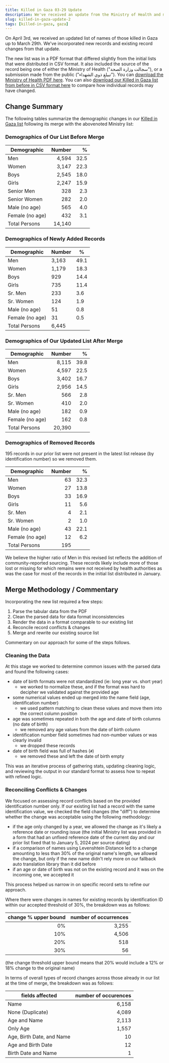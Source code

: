 ```yaml
---
title: Killed in Gaza 03-29 Update
description: We've received an update from the Ministry of Health and merged those changes with our existing list.
slug: killed-in-gaza-update-2
tags: [killed-in-gaza, gaza]
---
```


On April 3rd, we received an updated list of names of those killed in Gaza up to March 29th. We've incorporated new records and existing record changes from that update.

The new list was in a PDF format that differed slightly from the initial lists that were distributed in CSV format. It also included the source of the record being one of either the Ministry of Health ("سجالت وزارة الصحة"), or a submission made from the public ("تبيلغ ذوي الشهداء"). You can <a href="/sources/20240329gaza.pdf">download the Ministry of Health PDF here</a>. You can also <a href="/sources/20240413killed-in-gaza.csv">download our Killed in Gaza list from before in CSV format here</a> to compare how individual records may have changed.

## Change Summary

The following tables summarize the demographic changes in our [Killed in Gaza list](/docs/killed-in-gaza) following its merge with the abovenoted Ministry list:

### Demographics of Our List Before Merge

| Demographic     | Number |    % |
| --------------- | -----: | ---: |
| Men             |  4,594 | 32.5 |
| Women           |  3,147 | 22.3 |
| Boys            |  2,545 | 18.0 |
| Girls           |  2,247 | 15.9 |
| Senior Men      |    328 |  2.3 |
| Senior Women    |    282 |  2.0 |
| Male (no age)   |    565 |  4.0 |
| Female (no age) |    432 |  3.1 |
| Total Persons   | 14,140 |      |

### Demographics of Newly Added Records

| Demographic     | Number | %    |
| --------------- | ------ | ---- |
| Men             | 3,163  | 49.1 |
| Women           | 1,179  | 18.3 |
| Boys            | 929    | 14.4 |
| Girls           | 735    | 11.4 |
| Sr. Men         | 233    | 3.6  |
| Sr. Women       | 124    | 1.9  |
| Male (no age)   | 51     | 0.8  |
| Female (no age) | 31     | 0.5  |
| Total Persons   | 6,445  |      |

### Demographics of Our Updated List After Merge

| Demographic     | Number |    % |
| --------------- | -----: | ---: |
| Men             |  8,115 | 39.8 |
| Women           |  4,597 | 22.5 |
| Boys            |  3,402 | 16.7 |
| Girls           |  2,956 | 14.5 |
| Sr. Men         |    566 |  2.8 |
| Sr. Women       |    410 |  2.0 |
| Male (no age)   |    182 |  0.9 |
| Female (no age) |    162 |  0.8 |
| Total Persons   | 20,390 |      |

### Demographics of Removed Records

195 records in our prior list were not present in the latest list release (by identification number) so we removed them.

| Demographic     | Number |    % |
| --------------- | -----: | ---: |
| Men             |     63 | 32.3 |
| Women           |     27 | 13.8 |
| Boys            |     33 | 16.9 |
| Girls           |     11 |  5.6 |
| Sr. Men         |      4 |  2.1 |
| Sr. Women       |      2 |  1.0 |
| Male (no age)   |     43 | 22.1 |
| Female (no age) |     12 |  6.2 |
| Total Persons   |    195 |      |

We believe the higher ratio of Men in this revised list reflects the addition of community-reported sourcing. These records likely include more of those lost or missing for which remains were not received by health authorities as was the case for most of the records in the initial list distributed in January.

## Merge Methodology / Commentary

Incorporating the new list required a few steps:

1. Parse the tabular data from the PDF
1. Clean the parsed data for data format inconsistencies
1. Render the data in a format comparable to our existing list
1. Reconcile record conflicts & changes
1. Merge and rewrite our existing source list

Commentary on our approach for some of the steps follows.

### Cleaning the Data

At this stage we worked to determine common issues with the parsed data and found the following cases:

- date of birth formats were not standardized (ie: long year vs. short year)
  - we worked to normalize these, and if the format was hard to decipher we validated against the provided age
- some numerical values ended up merged into the name field (age, identification number)
  - we used pattern matching to clean these values and move them into the correct column position
- age was sometimes repeated in both the age and date of birth columns (no date of birth)
  - we removed any age values from the date of birth column
- identification number field sometimes had non-number values or was clearly invalid
  - we dropped these records
- date of birth field was full of hashes (`#`)
  - we removed these and left the date of birth empty

This was an iterative process of gathering stats, updating cleaning logic, and reviewing the output in our standard format to assess how to repeat with refined logic.

### Reconciling Conflicts & Changes

We focused on assessing record conflicts based on the provided identification number only. If our existing list had a record with the same identification value, we checked the field changes (the "diff") to determine whether the change was acceptable using the following methodology:

- if the age only changed by a year, we allowed the change as it's likely a reference date or rounding issue (the initial Ministry list was provided in a form that had an unfixed reference date of the current day and our prior list fixed that to January 5, 2024 per source dating)
- if a comparison of names using Levenshtein Distance led to a change amounting to less than 30% of the original name's length, we allowed the change, but only if the new name didn't rely more on our fallback auto translation library than it did before
- if an age or date of birth was not on the existing record and it was on the incoming one, we accepted it

This process helped us narrow in on specific record sets to refine our approach.

Where there were changes in names for existing records by identification ID within our accepted threshold of 30%, the breakdown was as follows:

| change % upper bound | number of occurrences |
| -------------------: | --------------------: |
|                   0% |                 3,255 |
|                  10% |                 4,506 |
|                  20% |                   518 |
|                  30% |                    56 |

(the change threshold upper bound means that 20% would include a 12% or 18% change to the original name)

In terms of overall types of record changes across those already in our list at the time of merge, the breakdown was as follows:

| fields affected           | number of occurences |
| ------------------------- | -------------------: |
| Name                      |                6,158 |
| None (Duplicate)          |                4,089 |
| Age and Name              |                2,113 |
| Only Age                  |                1,557 |
| Age, Birth Date, and Name |                   10 |
| Age and Birth Date        |                   12 |
| Birth Date and Name       |                    1 |
